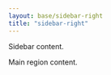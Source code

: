 ```yaml
---
layout: base/sidebar-right
title: "sidebar-right"
---
```


<div class="sidebar_start"></div>
Sidebar content.
<div class="sidebar_end"></div>

Main region content.
